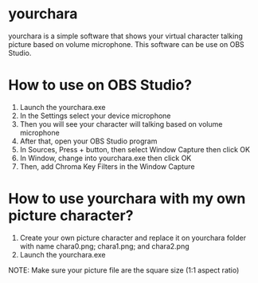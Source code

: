 # yourchara
yourchara is a simple software that shows your virtual character talking picture based on volume microphone.
This software can be use on OBS Studio.

# How to use on OBS Studio?
1. Launch the yourchara.exe
2. In the Settings select your device microphone
3. Then you will see your character will talking based on volume microphone
4. After that, open your OBS Studio program
5. In Sources, Press + button, then select Window Capture then click OK
6. In Window, change into yourchara.exe then click OK
7. Then, add Chroma Key Filters in the Window Capture

# How to use yourchara with my own picture character?
1. Create your own picture character and replace it on yourchara folder with name chara0.png; chara1.png; and chara2.png
2. Launch the yourchara.exe

NOTE: Make sure your picture file are the square size (1:1 aspect ratio)
